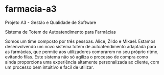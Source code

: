 # farmacia-a3
Projeto A3 - Gestão e Qualidade de Software

Sistema de Totem de Autoatendimento para Farmácias

Somos um time composto por três pessoas. Alice, Zildo e Mikael. Estamos desenvolvendo um novo sistema totem de autoatendimento adaptada para as farmácias, que permite aos utilizadores comprarem no seu próprio ritmo, evitando filas. Este sistema não só agiliza o processo de compra como ainda proporciona uma experiência altamente personalizada ao cliente, com um processo bem intuitivo e facil de utilizar. 
